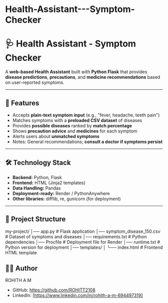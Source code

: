 # Health-Assistant---Symptom-Checker

# 🩺 Health Assistant - Symptom Checker

A **web-based Health Assistant** built with **Python Flask** that provides **disease predictions**, **precautions**, and **medicine recommendations** based on user-reported symptoms.

---

## 🚀 Features

- Accepts **plain-text symptom input** (e.g., "fever, headache, teeth pain")  
- Matches symptoms with a **preloaded CSV dataset** of diseases  
- Provides **possible diseases** ranked by **match percentage**  
- Shows **precaution advice** and **medicines** for each symptom  
- Alerts users about **unmatched symptoms**  
- Notes: General recommendations; **consult a doctor if symptoms persist**

---

## 🛠 Technology Stack

- **Backend:** Python, Flask  
- **Frontend:** HTML (Jinja2 templates)  
- **Data Handling:** Pandas  
- **Deployment-ready:** Render / PythonAnywhere  
- **Other libraries:** difflib, re, gunicorn (for deployment)

---

## 📁 Project Structure

my-project/
│── app.py # Flask application
│── symptom_disease_150.csv # Dataset of symptoms and diseases
│── requirements.txt # Python dependencies
│── Procfile # Deployment file for Render
│── runtime.txt # Python version for deployment
│── templates/
│ └── index.html # Frontend HTML template

## 👨‍💻 Author

ROHITH A M
- GitHub: https://github.com/ROHITT2108
- LinkedIn: [https://www.linkedin.com/in/rohith-a-m-694497319]
